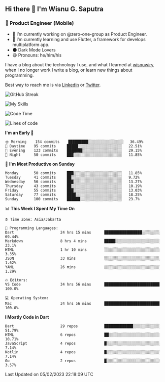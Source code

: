## Hi there 👋 I'm Wisnu G. Saputra

### :mobile_phone_off: Product Engineer (Mobile)

- 🔭 I’m currently working on @zero-one-group as Product Engineer.
- 🌱 I’m currently learning and use Flutter, a framework for develops multiplatform app.
- 🌑 Dark Mode Lovers
- 😄 Pronouns: he/him/his

I have a blog about the technology I use, and what I learned at [wisnuwiry](https://wisnuwiry.space/), when I no longer work I write a blog, or learn new things about programming.

Best way to reach me is via [Linkedin](https://www.linkedin.com/in/wisnu-saputra/) or [Twitter](https://twitter.com/wisnuwiry).

![GitHub Streak](https://streak-stats.demolab.com?user=wisnuwiry&theme=dark&hide_border=true)

![My Skills](https://skillicons.dev/icons?i=dart,flutter,kotlin,swift,js,css,neovim,git,linux&perline=5)

<!--START_SECTION:waka-->
![Code Time](http://img.shields.io/badge/Code%20Time-180%20hrs%2051%20mins-blue)

![Lines of code](https://img.shields.io/badge/From%20Hello%20World%20I%27ve%20Written-545%20Thousand%20lines%20of%20code-blue)

**I'm an Early 🐤** 

```text
🌞 Morning    154 commits    █████████░░░░░░░░░░░░░░░░   36.49% 
🌆 Daytime    95 commits     █████░░░░░░░░░░░░░░░░░░░░   22.51% 
🌃 Evening    123 commits    ███████░░░░░░░░░░░░░░░░░░   29.15% 
🌙 Night      50 commits     ███░░░░░░░░░░░░░░░░░░░░░░   11.85%

```
📅 **I'm Most Productive on Sunday** 

```text
Monday       50 commits     ███░░░░░░░░░░░░░░░░░░░░░░   11.85% 
Tuesday      41 commits     ██░░░░░░░░░░░░░░░░░░░░░░░   9.72% 
Wednesday    56 commits     ███░░░░░░░░░░░░░░░░░░░░░░   13.27% 
Thursday     43 commits     ██░░░░░░░░░░░░░░░░░░░░░░░   10.19% 
Friday       55 commits     ███░░░░░░░░░░░░░░░░░░░░░░   13.03% 
Saturday     77 commits     ████░░░░░░░░░░░░░░░░░░░░░   18.25% 
Sunday       100 commits    ██████░░░░░░░░░░░░░░░░░░░   23.7%

```


📊 **This Week I Spent My Time On** 

```text
⌚︎ Time Zone: Asia/Jakarta

💬 Programming Languages: 
Dart                     24 hrs 15 mins      █████████████████░░░░░░░░   69.44% 
Markdown                 8 hrs 4 mins        █████░░░░░░░░░░░░░░░░░░░░   23.1% 
HTML                     1 hr 10 mins        ░░░░░░░░░░░░░░░░░░░░░░░░░   3.35% 
JSON                     33 mins             ░░░░░░░░░░░░░░░░░░░░░░░░░   1.62% 
YAML                     26 mins             ░░░░░░░░░░░░░░░░░░░░░░░░░   1.29%

🔥 Editors: 
VS Code                  34 hrs 56 mins      █████████████████████████   100.0%

💻 Operating System: 
Mac                      34 hrs 56 mins      █████████████████████████   100.0%

```

**I Mostly Code in Dart** 

```text
Dart                     29 repos            █████████████░░░░░░░░░░░░   51.79% 
HTML                     6 repos             ██░░░░░░░░░░░░░░░░░░░░░░░   10.71% 
JavaScript               4 repos             █░░░░░░░░░░░░░░░░░░░░░░░░   7.14% 
Kotlin                   4 repos             █░░░░░░░░░░░░░░░░░░░░░░░░   7.14% 
Go                       2 repos             █░░░░░░░░░░░░░░░░░░░░░░░░   3.57%

```



 Last Updated on 05/02/2023 22:18:09 UTC
<!--END_SECTION:waka-->
